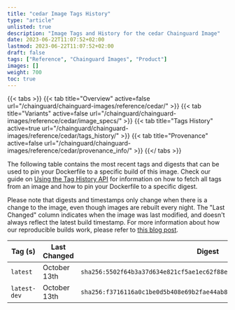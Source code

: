 ```yaml
---
title: "cedar Image Tags History"
type: "article"
unlisted: true
description: "Image Tags and History for the cedar Chainguard Image"
date: 2023-06-22T11:07:52+02:00
lastmod: 2023-06-22T11:07:52+02:00
draft: false
tags: ["Reference", "Chainguard Images", "Product"]
images: []
weight: 700
toc: true
---
```


{{< tabs >}}
{{< tab title="Overview" active=false url="/chainguard/chainguard-images/reference/cedar/" >}}
{{< tab title="Variants" active=false url="/chainguard/chainguard-images/reference/cedar/image_specs/" >}}
{{< tab title="Tags History" active=true url="/chainguard/chainguard-images/reference/cedar/tags_history/" >}}
{{< tab title="Provenance" active=false url="/chainguard/chainguard-images/reference/cedar/provenance_info/" >}}
{{</ tabs >}}

The following table contains the most recent tags and digests that can be used to pin your Dockerfile to a specific build of this image. Check our guide on [Using the Tag History API](/chainguard/chainguard-images/using-the-tag-history-api/) for information on how to fetch all tags from an image and how to pin your Dockerfile to a specific digest.

Please note that digests and timestamps only change when there is a change to the image, even though images are rebuilt every night. The "Last Changed" column indicates when the image was last modified, and doesn't always reflect the latest build timestamp. For more information about how our reproducible builds work, please refer to [this blog post](https://www.chainguard.dev/unchained/reproducing-chainguards-reproducible-image-builds).

| Tag (s)       | Last Changed | Digest                                                                    |
|---------------|--------------|---------------------------------------------------------------------------|
|  `latest`     | October 13th | `sha256:5502f64b3a37d634e821cf5ae1ec62f88e447b70b4fe1c8396ade7c0d8bca678` |
|  `latest-dev` | October 13th | `sha256:f3716116a0c1be0d5b408e69b2fae44ab8a5f7db32120f31e0b630eb31195885` |

